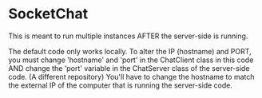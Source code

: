 # SocketChat

This is meant to run multiple instances AFTER the server-side is running.

The default code only works locally. To alter the IP (hostname) and PORT, you must change 'hostname' and 'port' in the ChatClient class in this code AND change the 'port' variable in the ChatServer class of the server-side code. (A different repository) You'll have to change the hostname to match the external IP of the computer that is running the server-side code.